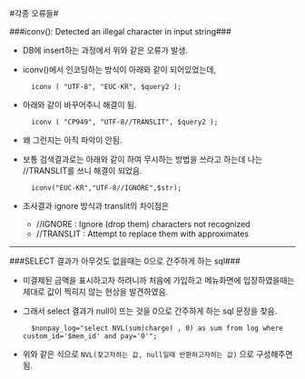 #각종 오류들#

###iconv(): Detected an illegal character in input string###


- DB에 insert하는 과정에서 위와 같은 오류가 발생.

- iconv()에서 인코딩하는 방식이 아래와 같이 되어있었는데,
        
        iconv ( "UTF-8", "EUC-KR", $query2 );
        
- 아래와 같이 바꾸어주니 해결이 됨.
		
        iconv ( "CP949", "UTF-8//TRANSLIT", $query2 );
        
- 왜 그런지는 아직 파악이 안됨.

- 보통 검색결과로는 아래와 같이 하여 무시하는 방법을 쓰라고 하는데 나는 //TRANSLIT를 쓰니 해결이 되었음.
		
        iconv("EUC-KR","UTF-8//IGNORE",$str); 

- 조사결과 ignore 방식과 translit의 차이점은 
  - //IGNORE : Ignore (drop them) characters not recognized
  - //TRANSLIT : Attempt to replace them with approximates
  
_ _ _

###SELECT 결과가 아무것도 없을때는 0으로 간주하게 하는 sql###

- 미결제된 금액을 표시하고자 하려니까 처음에 가입하고 메뉴화면에 입장하였을때는 제대로 값이 찍히지 않는 현상을 발견하였음.

- 그래서 select 결과가 null이 뜨는 것을 0으로 간주하게 하는 sql 문장을 찾음.
	
    	$nonpay_log="select NVL(sum(charge) , 0) as sum from log where custom_id='$mem_id' and pay='0'";

- 위와 같은 식으로 `NVL(찾고자하는 값, null일때 반환하고자하는 값)` 으로 구성해주면 됨.
